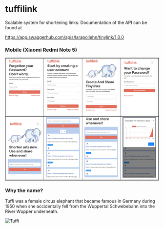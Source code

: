 # tuffilink

Scalable system for shortening links. Documentation of the API can be found at 

https://app.swaggerhub.com/apis/larapollehn/tinylink/1.0.0

### Mobile (Xiaomi Redmi Note 5)

<table border="1" width="100%">
    <tr>
        <td><img src="images/p1.jpeg" width="200"></td>
        <td><img src="images/p2.jpeg" width="200"></td>
        <td><img src="images/p3.jpeg" width="200"></td>
        <td><img src="images/p4.jpeg" width="200"></td>
    </tr>
    <tr>
        <td><img src="images/p5.jpeg" width="200"></td>
        <td><img src="images/p6.jpeg" width="200"></td>
        <td><img src="images/p7.jpeg" width="200"></td>
        <td><img src="images/p8.jpeg" width="200"></td>
    </tr>
</table>

### Why the name?
Tuffi was a female circus elephant that became famous in Germany during 1950 when she accidentally fell from the Wuppertal Schwebebahn into the River Wupper underneath.

![Tuffi](https://i.pinimg.com/originals/67/c8/af/67c8af0e233dd3ffb67268bccf7cb1f0.jpg)
